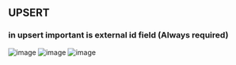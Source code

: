 
## UPSERT
### in upsert important is external id field (Always required) 
![image](https://github.com/gauravxlokhande/AllAbout-MuleSoft/assets/119065314/28ac6ee3-5ff4-442c-b3b4-890485b9ca60)
![image](https://github.com/gauravxlokhande/AllAbout-MuleSoft/assets/119065314/6e53e3ac-f0f3-4854-a08c-457d79158139)
![image](https://github.com/gauravxlokhande/AllAbout-MuleSoft/assets/119065314/d66d85a2-b57d-4429-830f-6a7149ec1c1c)

